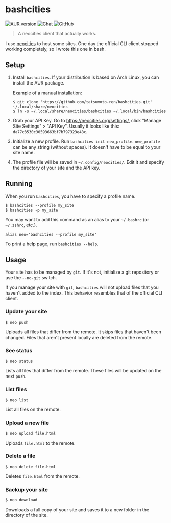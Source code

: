 # bashcities

[![AUR version](https://img.shields.io/aur/version/bashcities)](https://aur.archlinux.org/packages/bashcities)
[![Chat](https://img.shields.io/badge/chat-join-green)](https://tatsumoto-ren.github.io/blog/join-our-community.html)
![GitHub](https://img.shields.io/github/license/tatsumoto-ren/bashcities)

> A neocities client that actually works.

I use [neocities](https://neocities.org/) to host some sites.
One day the official CLI client stopped working completely,
so I wrote this one in bash.

## Setup

1) Install `bashcities`.
If your distribution is based on Arch Linux, you can install the AUR package.

    Example of a manual installation:
    ```
    $ git clone 'https://github.com/tatsumoto-ren/bashcities.git' ~/.local/share/neocities
    $ ln -s ~/.local/share/neocities/bashcities ~/.local/bin/bashcities
    ```
1) Grab your API Key.
Go to https://neocities.org/settings/,
click "Manage Site Settings" > "API Key".
Usually it looks like this: `da77c3530c30593663bf7b797323e48c`.
1) Initialize a new profile.
Run `bashcities init new_profile`.
`new_profile` can be any string (without spaces).
It doesn't have to be equal to your site name.
1) The profile file will be saved in `~/.config/neocities/`.
Edit it and specify the directory of your site and the API key.

## Running

When you run `bashcities`, you have to specify a profile name.

```
$ bashcities --profile my_site
$ bashcities -p my_site
```

You may want to add this command as an alias to your `~/.bashrc` (or `~/.zshrc`, etc.).

```
alias neo='bashcities --profile my_site'
```

To print a help page, run `bashcities --help`.

## Usage

Your site has to be managed by `git`.
If it's not, initialize a git repository or use the `--no-git` switch.

If you manage your site with `git`,
`bashcities` will not upload files that you haven't added to the index.
This behavior resembles that of the official CLI client.

### Update your site

```
$ neo push
```

Uploads all files that differ from the remote.
It skips files that haven't been changed.
Files that aren't present locally are deleted from the remote.

### See status

```
$ neo status
```

Lists all files that differ from the remote.
These files will be updated on the next `push`.

### List files

```
$ neo list
```

List all files on the remote.

### Upload a new file

```
$ neo upload file.html
```

Uploads `file.html` to the remote.

### Delete a file

```
$ neo delete file.html
```

Deletes `file.html` from the remote.

### Backup your site

```
$ neo download
```

Downloads a full copy of your site
and saves it to a new folder in the directory of the site.
